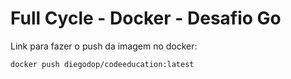 # Full Cycle - Docker - Desafio Go

Link para fazer o push da imagem no docker:

~~~docker
docker push diegodop/codeeducation:latest
~~~
